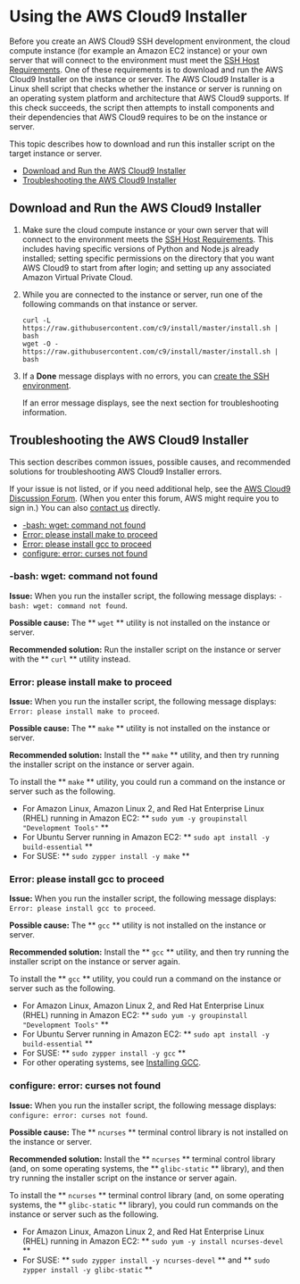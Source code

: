 # Using the AWS Cloud9 Installer<a name="installer"></a>

Before you create an AWS Cloud9 SSH development environment, the cloud compute instance \(for example an Amazon EC2 instance\) or your own server that will connect to the environment must meet the [SSH Host Requirements](ssh-settings.md#ssh-settings-requirements)\. One of these requirements is to download and run the AWS Cloud9 Installer on the instance or server\. The AWS Cloud9 Installer is a Linux shell script that checks whether the instance or server is running on an operating system platform and architecture that AWS Cloud9 supports\. If this check succeeds, the script then attempts to install components and their dependencies that AWS Cloud9 requires to be on the instance or server\.

This topic describes how to download and run this installer script on the target instance or server\.
+  [Download and Run the AWS Cloud9 Installer](#installer-download-run) 
+  [Troubleshooting the AWS Cloud9 Installer](#installer-troubleshooting) 

## Download and Run the AWS Cloud9 Installer<a name="installer-download-run"></a>

1. Make sure the cloud compute instance or your own server that will connect to the environment meets the [SSH Host Requirements](ssh-settings.md#ssh-settings-requirements)\. This includes having specific versions of Python and Node\.js already installed; setting specific permissions on the directory that you want AWS Cloud9 to start from after login; and setting up any associated Amazon Virtual Private Cloud\.

1. While you are connected to the instance or server, run one of the following commands on that instance or server\.

   ```
   curl -L https://raw.githubusercontent.com/c9/install/master/install.sh | bash
   wget -O - https://raw.githubusercontent.com/c9/install/master/install.sh | bash
   ```

1. If a **Done** message displays with no errors, you can [create the SSH environment](create-environment.md#create-environment-ssh)\.

   If an error message displays, see the next section for troubleshooting information\.

## Troubleshooting the AWS Cloud9 Installer<a name="installer-troubleshooting"></a>

This section describes common issues, possible causes, and recommended solutions for troubleshooting AWS Cloud9 Installer errors\.

If your issue is not listed, or if you need additional help, see the [AWS Cloud9 Discussion Forum](https://forums.aws.amazon.com/forum.jspa?forumID=268)\. \(When you enter this forum, AWS might require you to sign in\.\) You can also [contact us](https://aws.amazon.com/contact-us/) directly\.
+  [\-bash: wget: command not found](#installer-wget-not-found) 
+  [Error: please install make to proceed](#installer-install-make) 
+  [Error: please install gcc to proceed](#installer-install-gcc) 
+  [configure: error: curses not found](#installer-install-curses) 

### \-bash: wget: command not found<a name="installer-wget-not-found"></a>

 **Issue:** When you run the installer script, the following message displays: `-bash: wget: command not found`\.

 **Possible cause:** The ** `wget` ** utility is not installed on the instance or server\.

 **Recommended solution:** Run the installer script on the instance or server with the ** `curl` ** utility instead\.

### Error: please install make to proceed<a name="installer-install-make"></a>

 **Issue:** When you run the installer script, the following message displays: `Error: please install make to proceed`\.

 **Possible cause:** The ** `make` ** utility is not installed on the instance or server\.

 **Recommended solution:** Install the ** `make` ** utility, and then try running the installer script on the instance or server again\.

To install the ** `make` ** utility, you could run a command on the instance or server such as the following\.
+ For Amazon Linux, Amazon Linux 2, and Red Hat Enterprise Linux \(RHEL\) running in Amazon EC2: ** `sudo yum -y groupinstall "Development Tools"` ** 
+ For Ubuntu Server running in Amazon EC2: ** `sudo apt install -y build-essential` **
+ For SUSE: ** `sudo zypper install -y make` ** 

### Error: please install gcc to proceed<a name="installer-install-gcc"></a>

 **Issue:** When you run the installer script, the following message displays: `Error: please install gcc to proceed`\.

 **Possible cause:** The ** `gcc` ** utility is not installed on the instance or server\.

 **Recommended solution:** Install the ** `gcc` ** utility, and then try running the installer script on the instance or server again\.

To install the ** `gcc` ** utility, you could run a command on the instance or server such as the following\.
+ For Amazon Linux, Amazon Linux 2, and Red Hat Enterprise Linux \(RHEL\) running in Amazon EC2: ** `sudo yum -y groupinstall "Development Tools"` ** 
+ For Ubuntu Server running in Amazon EC2: ** `sudo apt install -y build-essential` **
+ For SUSE: ** `sudo zypper install -y gcc` ** 
+ For other operating systems, see [Installing GCC](https://gcc.gnu.org/install/)\.

### configure: error: curses not found<a name="installer-install-curses"></a>

 **Issue:** When you run the installer script, the following message displays: `configure: error: curses not found`\.

 **Possible cause:** The ** `ncurses` ** terminal control library is not installed on the instance or server\.

 **Recommended solution:** Install the ** `ncurses` ** terminal control library \(and, on some operating systems, the ** `glibc-static` ** library\), and then try running the installer script on the instance or server again\.

To install the ** `ncurses` ** terminal control library \(and, on some operating systems, the ** `glibc-static` ** library\), you could run commands on the instance or server such as the following\.
+ For Amazon Linux, Amazon Linux 2, and Red Hat Enterprise Linux \(RHEL\) running in Amazon EC2: ** `sudo yum -y install ncurses-devel` ** 
+ For SUSE: ** `sudo zypper install -y ncurses-devel` ** and ** `sudo zypper install -y glibc-static` ** 